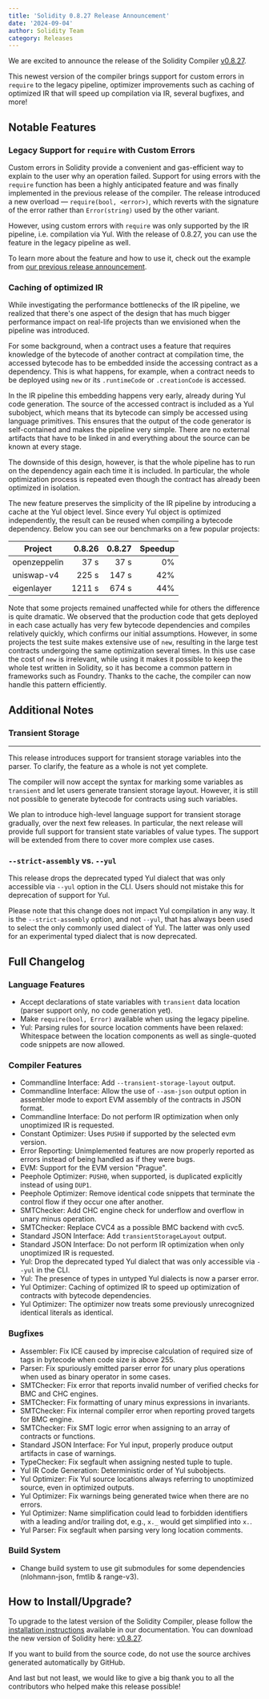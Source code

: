 ```yaml
---
title: 'Solidity 0.8.27 Release Announcement'
date: '2024-09-04'
author: Solidity Team
category: Releases
---
```


We are excited to announce the release of the Solidity Compiler [v0.8.27](https://github.com/ethereum/solidity/releases/tag/v0.8.27).

This newest version of the compiler brings support for custom errors in `require` to the legacy pipeline, optimizer improvements such as caching of optimized IR that will speed up compilation via IR, several bugfixes, and more!

## Notable Features

### Legacy Support for `require` with Custom Errors

Custom errors in Solidity provide a convenient and gas-efficient way to explain to the user why an operation failed.
Support for using  errors with the `require` function has been a highly anticipated feature and was finally implemented in the previous release of the compiler.
The release introduced a new overload — `require(bool, <error>)`, which reverts with the signature of the error rather than `Error(string)` used by the other variant.

However, using custom errors with `require` was only supported by the IR pipeline, i.e. compilation via Yul.
With the release of 0.8.27, you can use the feature in the legacy pipeline as well.

To learn more about the feature and how to use it, check out the example from [our previous release announcement](https://soliditylang.org/blog/2024/05/21/solidity-0.8.26-release-announcement).

### Caching of optimized IR 

While investigating the performance bottlenecks of the IR pipeline, we realized that there's one aspect of the design that has much bigger performance impact on real-life projects than we envisioned when the pipeline was introduced.

For some background, when a contract uses a feature that requires knowledge of the bytecode of another contract at compilation time, the accessed bytecode has to be embedded inside the accessing contract as a dependency.
This is what happens, for example, when a contract needs to be deployed using `new` or its `.runtimeCode` or `.creationCode` is accessed.

In the IR pipeline this embedding happens very early, already during Yul code generation.
The source of the accessed contract is included as a Yul subobject, which means that its bytecode can simply be accessed using language primitives.
This ensures that the output of the code generator is self-contained and makes the pipeline very simple.
There are no external artifacts that have to be linked in and everything about the source can be known at every stage.

The downside of this design, however, is that the whole pipeline has to run on the dependency again each time it is included.
In particular, the whole optimization process is repeated even though the contract has already been optimized in isolation.

The new feature preserves the simplicity of the IR pipeline by introducing a cache at the Yul object level. 
Since every Yul object is optimized independently, the result can be reused when compiling a bytecode dependency.
Below you can see our benchmarks on a few popular projects:

| Project      | 0.8.26 |  0.8.27 | Speedup |
|--------------|-------:|--------:|--------:|
| openzeppelin |   37 s |    37 s |  0%     |
| uniswap-v4   |  225 s |   147 s | 42%     |
| eigenlayer   | 1211 s |   674 s | 44%     |

Note that some projects remained unaffected while for others the difference is quite dramatic.
We observed that the production code that gets deployed in each case actually has very few bytecode dependencies and compiles relatively quickly, which confirms our initial assumptions. 
However, in some projects the test suite makes extensive use of `new`, resulting in the large test contracts undergoing the same optimization several times.
In this use case the cost of `new` is irrelevant, while using it makes it possible to keep the whole test written in Solidity, so it has become a common pattern in frameworks such as Foundry.
Thanks to the cache, the compiler can now handle this pattern efficiently.

## Additional Notes

### Transient Storage

---

This release introduces support for transient storage variables into the parser. To clarify, the feature as a whole is not yet complete.

The compiler will now accept the syntax for marking some variables as `transient` and let users generate transient storage layout. However, it is still not possible to generate bytecode for contracts using such variables.

We plan to introduce high-level language support for transient storage gradually, over the next few releases.
In particular, the next release will provide full support for transient state variables of value types.
The support will be extended from there to cover more complex use cases.


### `--strict-assembly` vs. `--yul`

This release drops the deprecated typed Yul dialect that was only accessible via `--yul` option in the CLI.
Users should not mistake this for deprecation of support for Yul.

Please note that this change does not impact Yul compilation in any way.
It is the `--strict-assembly` option, and not `--yul`, that has always been used to select the only commonly used dialect of Yul.
The latter was only used for an experimental typed dialect that is now deprecated.

## Full Changelog

### Language Features

 * Accept declarations of state variables with ``transient`` data location (parser support only, no code generation yet).
 * Make ``require(bool, Error)`` available when using the legacy pipeline.
 * Yul: Parsing rules for source location comments have been relaxed: Whitespace between the location components as well as single-quoted code snippets are now allowed.

### Compiler Features

 * Commandline Interface: Add ``--transient-storage-layout`` output.
 * Commandline Interface: Allow the use of ``--asm-json`` output option in assembler mode to export EVM assembly of the contracts in JSON format.
 * Commandline Interface: Do not perform IR optimization when only unoptimized IR is requested.
 * Constant Optimizer: Uses ``PUSH0`` if supported by the selected evm version.
 * Error Reporting: Unimplemented features are now properly reported as errors instead of being handled as if they were bugs.
 * EVM: Support for the EVM version "Prague".
 * Peephole Optimizer: ``PUSH0``, when supported, is duplicated explicitly instead of using ``DUP1``.
 * Peephole Optimizer: Remove identical code snippets that terminate the control flow if they occur one after another.
 * SMTChecker: Add CHC engine check for underflow and overflow in unary minus operation.
 * SMTChecker: Replace CVC4 as a possible BMC backend with cvc5.
 * Standard JSON Interface: Add ``transientStorageLayout`` output.
 * Standard JSON Interface: Do not perform IR optimization when only unoptimized IR is requested.
 * Yul: Drop the deprecated typed Yul dialect that was only accessible via ``--yul`` in the CLI.
 * Yul: The presence of types in untyped Yul dialects is now a parser error.
 * Yul Optimizer: Caching of optimized IR to speed up optimization of contracts with bytecode dependencies.
 * Yul Optimizer: The optimizer now treats some previously unrecognized identical literals as identical.

### Bugfixes

* Assembler: Fix ICE caused by imprecise calculation of required size of tags in bytecode when code size is above 255.
 * Parser: Fix spuriously emitted parser error for unary plus operations when used as binary operator in some cases.
 * SMTChecker: Fix error that reports invalid number of verified checks for BMC and CHC engines.
 * SMTChecker: Fix formatting of unary minus expressions in invariants.
 * SMTChecker: Fix internal compiler error when reporting proved targets for BMC engine.
 * SMTChecker: Fix SMT logic error when assigning to an array of contracts or functions.
 * Standard JSON Interface: For Yul input, properly produce output artifacts in case of warnings.
 * TypeChecker: Fix segfault when assigning nested tuple to tuple.
 * Yul IR Code Generation: Deterministic order of Yul subobjects.
 * Yul Optimizer: Fix Yul source locations always referring to unoptimized source, even in optimized outputs.
 * Yul Optimizer: Fix warnings being generated twice when there are no errors.
 * Yul Optimizer: Name simplification could lead to forbidden identifiers with a leading and/or trailing dot, e.g., ``x._`` would get simplified into ``x.``.
 * Yul Parser: Fix segfault when parsing very long location comments.

### Build System

* Change build system to use git submodules for some dependencies (nlohmann-json, fmtlib & range-v3).

## How to Install/Upgrade?

To upgrade to the latest version of the Solidity Compiler, please follow the [installation instructions](https://docs.soliditylang.org/en/v0.8.27/installing-solidity.html) available in our documentation.
You can download the new version of Solidity here: [v0.8.27](https://github.com/ethereum/solidity/releases/tag/v0.8.27).

If you want to build from the source code, do not use the source archives generated automatically by GitHub.

And last but not least, we would like to give a big thank you to all the contributors who helped make this release possible!
